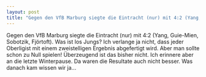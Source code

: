 ```yaml
---
layout: post
title: "Gegen den VfB Marburg siegte die Eintracht (nur) mit 4:2 (Yang, Guie-Mien, Sobotzik, Fjörtoft)."
---
```


Gegen den VfB Marburg siegte die Eintracht (nur) mit 4:2 (Yang, Guie-Mien, Sobotzik, Fjörtoft). Was ist los Jungs? Ich verlange ja nicht, dass jeder Oberligist mit einem zweistelligen Ergebnis abgefertigt wird. Aber man sollte schon zu Null spielen! Überzeugend ist das bisher nicht. Ich erinnere aber an die letzte Winterpause. Da waren die Resultate auch nicht besser. Was danach kam wissen wir ja...
